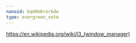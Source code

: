 ```yaml
---
nanoid: bq40m6rerbde
type: evergreen_note
---
```

https://en.wikipedia.org/wiki/I3_(window_manager)
